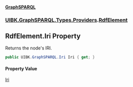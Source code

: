 #### [GraphSPARQL](./index.md 'index')
### [UIBK.GraphSPARQL.Types.Providers](./UIBK-GraphSPARQL-Types-Providers.md 'UIBK.GraphSPARQL.Types.Providers').[RdfElement](./UIBK-GraphSPARQL-Types-Providers-RdfElement.md 'UIBK.GraphSPARQL.Types.Providers.RdfElement')
## RdfElement.Iri Property
Returns the node's IRI.  
```csharp
public UIBK.GraphSPARQL.Iri Iri { get; }
```
#### Property Value
[Iri](./UIBK-GraphSPARQL-Iri.md 'UIBK.GraphSPARQL.Iri')  
